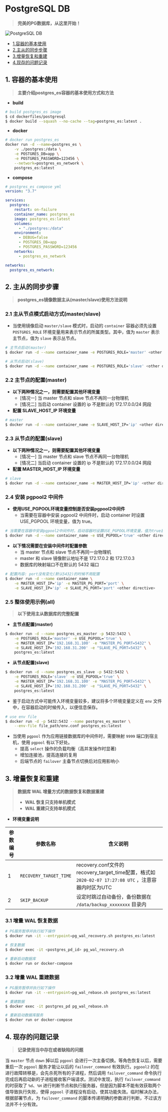# PostgreSQL DB

> **完美的PG数据库，从这里开始！**

![PostgreSQL DB](../images/linux-postgres-tool.png)

- [1.容器的基本使用](https://github.com/EscapeLife/awesome-builder/blob/master/dockerfiles/postgresql/README.md#1-%E5%AE%B9%E5%99%A8%E7%9A%84%E5%9F%BA%E6%9C%AC%E4%BD%BF%E7%94%A8)
- [2.主从的同步步骤](https://github.com/EscapeLife/awesome-builder/blob/master/dockerfiles/postgresql/README.md#2-%E4%B8%BB%E4%BB%8E%E7%9A%84%E5%90%8C%E6%AD%A5%E6%AD%A5%E9%AA%A4)
- [3.增量恢复和重建](https://github.com/EscapeLife/awesome-builder/blob/master/dockerfiles/postgresql/README.md#3-%E5%A2%9E%E9%87%8F%E6%81%A2%E5%A4%8D%E5%92%8C%E9%87%8D%E5%BB%BA)
- [4.现存的问题记录](https://github.com/EscapeLife/awesome-builder/blob/master/dockerfiles/postgresql/README.md#4-%E7%8E%B0%E5%AD%98%E7%9A%84%E9%97%AE%E9%A2%98%E8%AE%B0%E5%BD%95)

## 1. 容器的基本使用

> **主要介绍postgres_es容器的基本使用方式和方法**

- **build**

```bash
# build postgres_es image
$ cd dockerfiles/postgresql
$ docker build --squash --no-cache --tag=postgres_es:latest .
```

- **docker**

```bash
# docker run postgres_es
docker run -d --name=postgres_es \
    -v ./postgres:/data \
    -e POSTGRES_DB=app \
    -e POSTGRES_PASSWORD=123456 \
    --network=postgres_es_network \
    postgres_es:latest
```

- **compose**

```yaml
# postgres_es compose yml
version: "3.7"

services:
  postgres:
    restart: on-failure
    container_name: postgres_es
    image: postgres_es:latest
    volumes:
      - "./postgres:/data"
    environment:
      - DEBUG=false
      - POSTGRES_DB=app
      - POSTGRES_PASSWORD=123456
    networks:
      - postgres_es_network

networks:
  postgres_es_network:
```

## 2. 主从的同步步骤

> **postgres_es镜像数据主从(master/slave)使用方法说明**

### 2.1 主从节点模式启动方式(master/slave)

- 当使用镜像启动 `master/slave` 模式时，启动的 `container` 容器必须先设置 `POSTGRES_ROLE` 环境变量用来表示节点的所属类型。其中，值为 `master` 表示主节点，值为 `slave` 表示丛节点。

```bash
# 主节点启动(master)
$ docker run -d --name container_name -e POSTGRES_ROLE='master' <other directive>

# 从节点启动(slave)
$ docker run -d --name container_name -e POSTGRES_ROLE='slave' <other directive>
```

### 2.2 主节点的配置(master)

- **以下两种情况之一，则需要配置其他环境变量**
  - [情况一] 当 master 节点和 slave 节点不再同一台物理机
  - [情况二] 当启动 container 设置的 ip 不是默认的 172.17.0.0/24 网段
- **配置 SLAVE_HOST_IP 环境变量**

```bash
# master
$ docker run -d --name container_name -e SLAVE_HOST_IP='ip' <other directive>
```

### 2.3 从节点的配置(slave)

- **以下两种情况之一，则需要配置其他环境变量**
  - [情况一] 当 master 节点和 slave 节点不再同一台物理机
  - [情况二] 当启动 container 设置的 ip 不是默认的 172.17.0.0/24 网段
- **配置 MASTER_HOST_IP 环境变量**

```bash
# slave
$ docker run -d --name container_name -e MASTER_HOST_IP='ip' <other directive>
```

### 2.4 安装 pgpool2 中间件

- **使用USE_PGPOOL环境变量控制是否安装pgpool2中间件**
  - 当需要在容器中安装 pgpool2 中间件时，启动 container 时设置 USE_PGPOOL 环境变量，值为 true。

```bash
# 当需要在容器中安装pgpool2中间件时，启动容器时设置USE_PGPOOL环境变量，值为true表示开启
$ docker run -d --name container_name -e USE_PGPOOL='true' <other directive>
```

- **以下情况需要在安装中间件时配置参数**
  - 当 master 节点和 slave 节点不再同一台物理机
  - master 和 slave 镜像默认地址不是 172.17.0.2 和 172.17.0.3
  - 数据库的映射端口不在默认的 5432 端口

```bash
# 配置内容: port没有变化(默认5432)的时候不用配置
$ docker run -d --name container_name \
    -e MASTER_HOST_IP='ip' -e MASTER_PG_PORT='port' \
    -e SLAVE_HOST_IP='ip' -e SLAVE_PG_PORT='port' <other directive>
```

### 2.5 整体使用示例(all)

> **以下使用主从数据库的完整配置**

- **主节点配置(master)**

```bash
$ docker run -d --name postgres_es_master -p 5432:5432 \
    -e POSTGRES_ROLE='master' -e USE_PGPOOL='true' \
    -e MASTER_HOST_IP='192.168.31.100' -e "MASTER_PG_PORT=5432" \
    -e SLAVE_HOST_IP='192.168.31.200' -e "SLAVE_PG_PORT=5432" \
    postgres_es:latest
```

- **从节点配置(slave)**

```bash
$ docker run -d --name postgres_es_slave -p 5432:5432 \
    -e POSTGRES_ROLE='slave' -e USE_PGPOOL='true' \
    -e MASTER_HOST_IP='192.168.31.100' -e "MASTER_PG_PORT=5432" \
    -e SLAVE_HOST_IP='192.168.31.200' -e "SLAVE_PG_PORT=5432" \
    postgres_es:latest
```

- 鉴于启动方式中可能传入环境变量较多，建议将多个环境变量定义在 `env` 文件中，在容器启动的时候传入，以便信息保存。

```bash
# use env file
$ docker run -d -p 5432:5432 --name postgres_es_master \
    --env-file file_path/env.conf postgres_es:latest
```

- 当使用 `pgpool` 作为应用链接数据库的中间件时，需要映射 `9999` 端口到宿主机，使用 `pgpool` 有以下好处。
  - 提高 `select` 操作的负载均衡（高并发操作时显著)
  - 增加连接池，提高连接的复用
  - 后端节点的 `failover` 主备节点切换后对应用影响小

## 3. 增量恢复和重建

> **数据库 WAL 增量方式的数据恢复和数据重建**
>
> - **WAL 恢复只支持单机模式**
> - **WAL 重建只支持单机模式**

- **环境变量说明**

| 参数编号 | 参数名称               | 含义说明                                                                                         |
| ------ | ---------------------- | -------------------------------------------------------------------------------------------- |
| 1      | `RECOVERY_TARGET_TIME` | recovery.conf文件的recovery_target_time配置，格式如`2020-02-07 17:27:08 UTC` ，注意容器内时区为UTC |
| 2      | `SKIP_BACKUP`          | 设定时跳过自动备份，备份数据在 `/data/backup_xxxxxxxx` 目录内                                      |

### 3.1 增量 WAL 恢复数据

```bash
# PG服务暂停并执行如下操作
$ docker run -it --entrypoint=pg_wal_recovery.sh postgres_es:latest

# 恢复数据
$ docker exec -it <postgres_pd_id> pg_wal_recovery.sh

# 重新启动数据库
$ docker run or docker-compose
```

### 3.2 增量 WAL 重建数据

```bash
# PG服务暂停并执行如下操作
$ docker run -it --entrypoint=pg_wal_rebase.sh postgres_es:latest

# 重建数据
$ docker exec -it postgres_pd pg_wal_rebase.sh

# 重新启动数据库服务
$ docker run or docker-compose
```

## 4. 现存的问题记录

> **记录使用当中存在或者缺陷的问题**

当 `master` 节点 `down` 掉以后 `pgpool` 会进行一次主备切换。等角色恢复以后，需要重启一次 `pgpool` 服务才能让以后的 `failover_command` 有效执行。`pgpool2` 的在进行故障转移是，会先杀死所有的子进程，然后调用 `failover_command` 命令执行完成后再启动新的子进程接收客户端请求。测试中发现，执行 `failover_command` 的时获取了 `%d`、`%H` 进行判断节点和执行服务器，但是因为脚本不能有效获取两个值导致执行失败，使得 `pgpool` 子进程没有启动，使其功能失效。临时解决办法，根据部署节点，为 `failover_command` 的脚本传递明确的参数进行判断，不过该方法并不十分有效。
